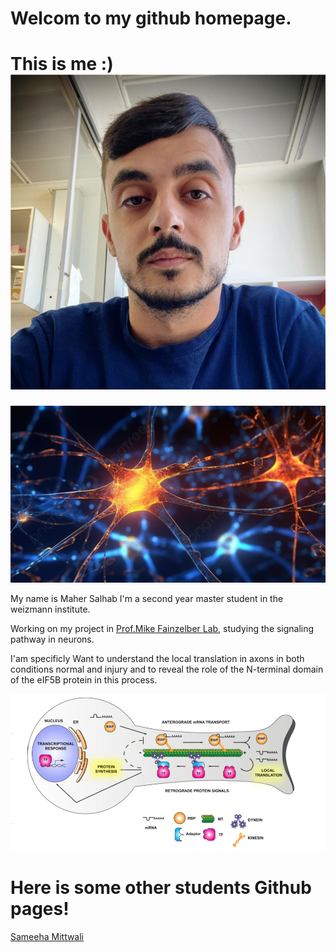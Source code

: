 # Welcom to my github homepage.

# This is me :) ![](/Maher.jpg)

![](/neuron1.jpg)

 My name is Maher Salhab I'm a second year master student in  the weizmann institute.
 
 Working on my project in [Prof.Mike Fainzelber Lab](https://www.weizmann.ac.il/Biomolecular_Sciences/Fainzilber/overview), studying the signaling pathway in neurons.

I'am specificly Want to understand the local translation in axons in both conditions normal and injury and to reveal the role of the N-terminal domain of the eIF5B protein in this process.

 
  
   ![](/local.png) 

   # Here is some other students Github pages!
   [Sameeha Mittwali](https://sameeham.github.io/)
   

